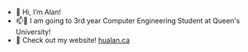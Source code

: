 - 👋 Hi, I’m Alan!
- 📫👀 I am going to 3rd year Computer Engineering Student at Queen's University!
- 👀 Check out my website! [hualan.ca](url)
